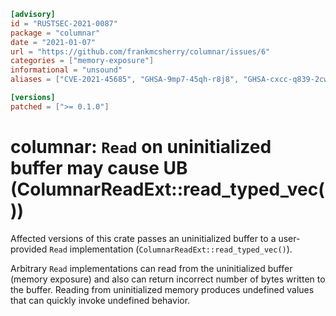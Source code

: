 ```toml
[advisory]
id = "RUSTSEC-2021-0087"
package = "columnar"
date = "2021-01-07"
url = "https://github.com/frankmcsherry/columnar/issues/6"
categories = ["memory-exposure"]
informational = "unsound"
aliases = ["CVE-2021-45685", "GHSA-9mp7-45qh-r8j8", "GHSA-cxcc-q839-2cw9"]

[versions]
patched = [">= 0.1.0"]
```

# columnar: `Read` on uninitialized buffer may cause UB (ColumnarReadExt::read_typed_vec())

Affected versions of this crate passes an uninitialized buffer to a user-provided `Read` implementation (`ColumnarReadExt::read_typed_vec()`).

Arbitrary `Read` implementations can read from the uninitialized buffer (memory exposure) and also can return incorrect number of bytes written to the buffer.
Reading from uninitialized memory produces undefined values that can quickly invoke undefined behavior.
